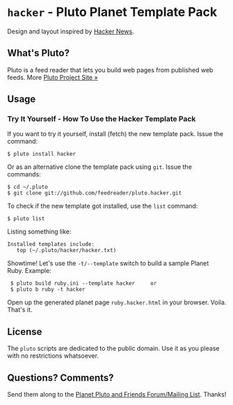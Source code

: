 # `hacker` -  Pluto Planet Template Pack

Design and layout inspired by [Hacker News](http://news.ycombinator.com).


## What's Pluto?

Pluto is a feed reader that lets you build web pages from published
web feeds. More [Pluto Project Site »](http://feedreader.github.io)


## Usage

### Try It Yourself - How To Use the Hacker Template Pack

If you want to try it yourself, install (fetch) the new template pack. Issue the command:

    $ pluto install hacker

Or as an alternative clone the template pack using `git`. Issue the commands:

    $ cd ~/.pluto
    $ git clone git://github.com/feedreader/pluto.hacker.git

To check if the new template got installed, use the `list` command:

    $ pluto list

Listing something like:

    Installed templates include:
       top (~/.pluto/hacker/hacker.txt)

Showtime! Let's use the `-t/--template` switch to build a sample Planet Ruby. Example:

     $ pluto build ruby.ini --template hacker     or
     $ pluto b ruby -t hacker

Open up the generated planet page `ruby.hacker.html` in your browser. Voila. That's it.


## License

The `pluto` scripts are dedicated to the public domain.
Use it as you please with no restrictions whatsoever.

## Questions? Comments?

Send them along to the [Planet Pluto and Friends Forum/Mailing List](http://groups.google.com/group/feedreader).
Thanks!
